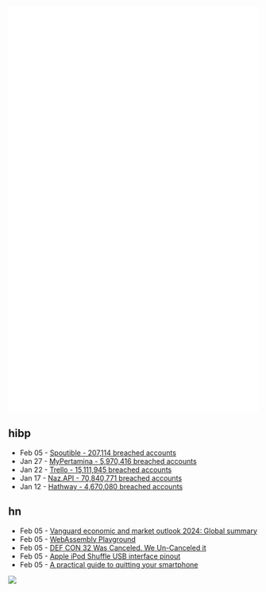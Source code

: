 ![Metrics](https://raw.githubusercontent.com/phixion/phixion/master/metrics.svg)

## hibp

<!--
for https://github.com/phixion/phixion/blob/main/.github/workflows/feeds.yml
-->
<!--START_SECTION:haveibeenpwnd-->
- Feb 05 - [Spoutible - 207,114 breached accounts](https://haveibeenpwned.com/PwnedWebsites#Spoutible)
- Jan 27 - [MyPertamina - 5,970,416 breached accounts](https://haveibeenpwned.com/PwnedWebsites#MyPertamina)
- Jan 22 - [Trello - 15,111,945 breached accounts](https://haveibeenpwned.com/PwnedWebsites#Trello)
- Jan 17 - [Naz.API - 70,840,771 breached accounts](https://haveibeenpwned.com/PwnedWebsites#NazApi)
- Jan 12 - [Hathway - 4,670,080 breached accounts](https://haveibeenpwned.com/PwnedWebsites#Hathway)
<!--END_SECTION:haveibeenpwnd-->

## hn

<!--
for https://github.com/phixion/phixion/blob/main/.github/workflows/feeds.yml
-->
<!--START_SECTION:hn-->
- Feb 05 - [Vanguard economic and market outlook 2024: Global summary](https://www.nl.vanguard/professional/insights/macro-economics/vanguard-economic-and-market-outlook-2024-global-summary)
- Feb 05 - [WebAssembly Playground](https://observablehq.com/@chaosalchemist/wasm-playground)
- Feb 05 - [DEF CON 32 Was Canceled. We Un-Canceled it](https://forum.defcon.org/node/248360)
- Feb 05 - [Apple iPod Shuffle USB interface pinout](https://pinoutguide.com/PortableDevices/ipod_shuffle_pinout.shtml)
- Feb 05 - [A practical guide to quitting your smartphone](https://www.nytimes.com/2024/02/01/technology/iphone-mental-health-flip-phone.html)
<!--END_SECTION:hn-->

<!--
for https://yhype.me
-->
![](https://hit.yhype.me/github/profile?user_id=13013670)
